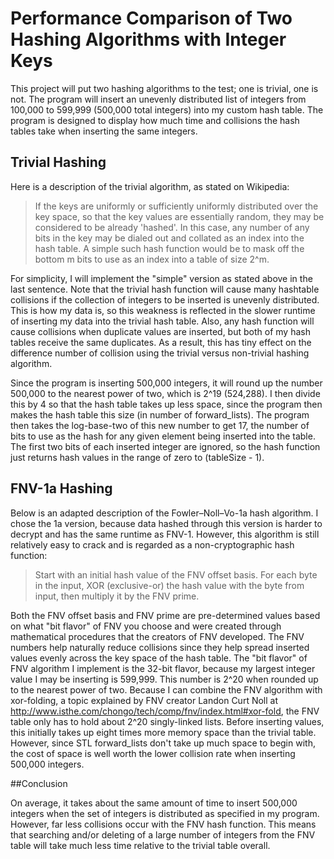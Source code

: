 # Performance Comparison of Two Hashing Algorithms with Integer Keys

This project will put two hashing algorithms to the test; one is trivial, one is not. The program will insert
an unevenly distributed list of integers from 100,000 to 599,999 (500,000 total integers)
into my custom hash table. The program is designed to display how much time and collisions the hash tables
take when inserting the same integers. 

## Trivial Hashing

Here is a description of the trivial algorithm, as stated on Wikipedia:

> If the keys are uniformly or sufficiently uniformly distributed over the key space,
so that the key values are essentially random, they may be considered to be already 'hashed'.
In this case, any number of any bits in the key may be dialed out and collated as an index
into the hash table. A simple such hash function would be to mask off the bottom m bits
to use as an index into a table of size 2^m.

For simplicity, I will implement the "simple" version as stated above in the last sentence. Note that the
trivial hash function will cause many hashtable collisions if the collection of integers
to be inserted is unevenly distributed. This is how my data is, so this weakness is reflected in the
slower runtime of inserting my data into the trivial hash table. Also, any hash function will cause
collisions when duplicate values are inserted, but both of my hash tables receive the same duplicates.
As a result, this has tiny effect on the difference number of collision using the trivial versus non-trivial
hashing algorithm.

Since the program is inserting 500,000
integers, it will round up the number 500,000 to the nearest power of two, which is 2^19 (524,288). I then
divide this by 4 so that the hash table takes up less space, since the program then makes the hash table
this size (in number of forward_lists). The program then takes the log-base-two of this new number to get
17, the number of bits to use as the hash for any given element being inserted into the table. The first
two bits of each inserted integer are ignored, so the hash function just returns hash values in the range
of zero to (tableSize - 1).

## FNV-1a Hashing

Below is an adapted description of the Fowler–Noll–Vo-1a hash algorithm. I chose the 1a version, because data
hashed through this version is harder to decrypt and has the same runtime as FNV-1. However, this
algorithm is still relatively easy to crack and is regarded as a non-cryptographic hash function:

> Start with an initial hash value of the FNV offset basis. For each byte in the input, XOR
> (exclusive-or) the hash value with the byte from input, then multiply it by the FNV prime.

Both the FNV offset basis and FNV prime are pre-determined values based on what "bit flavor" of
FNV you choose and were created through mathematical procedures that the creators of FNV developed.
The FNV numbers help naturally reduce collisions since they help spread inserted values evenly across the
key space of the hash table. The "bit flavor" of FNV algorithm I implement is the 32-bit flavor, because my
largest integer value I may be inserting is 599,999. This number is 2^20 when rounded up to the nearest power of two.
Because I can combine the FNV algorithm with xor-folding, a topic explained by FNV creator Landon Curt Noll at
http://www.isthe.com/chongo/tech/comp/fnv/index.html#xor-fold, the FNV table only has to hold about 2^20
singly-linked lists. Before inserting values, this initially takes up eight times more memory space than the
trivial table. However, since STL forward_lists don't take up much space to begin with, the cost of space is well
worth the lower collision rate when inserting 500,000 integers.

##Conclusion

On average, it takes about the same amount of time to insert 500,000 integers when the set of integers is
distributed as specified in my program. However, far less collisions occur with the FNV hash function.
This means that searching and/or deleting of a large number of integers from the FNV table will take
much less time relative to the trivial table overall.